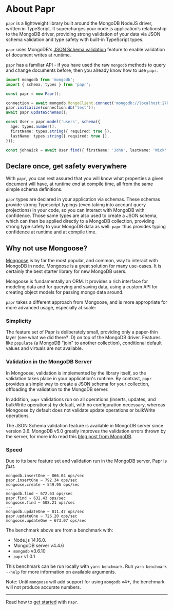 # About Papr

`papr` is a lightweight library built around the MongoDB NodeJS driver, written in TypeScript. It supercharges your node.js application’s relationship to the MongoDB driver, providing strong validation of your data via JSON schema validation and type safety with built-in TypeScript types.

`papr` uses MongoDB's [JSON Schema validation](https://docs.mongodb.com/manual/core/schema-validation/#json-schema) feature to enable validation of document writes at runtime.

`papr` has a familiar API - if you have used the raw `mongodb` methods to query and change documents before, then you already know how to use `papr`.

<!-- prettier-ignore -->
```ts
import mongodb from 'mongodb';
import { schema, types } from 'papr';

const papr = new Papr();

connection = await mongodb.MongoClient.connect('mongodb://localhost:27017');
papr.initialize(connection.db('test'));
await papr.updateSchemas();

const User = papr.model('users', schema({
  age: types.number(),
  firstName: types.string({ required: true }),
  lastName: types.string({ required: true }),
}));

const johnWick = await User.find({ firstName: 'John', lastName: 'Wick' });
```

## Declare once, get safety everywhere

With `papr`, you can rest assured that you will know what properties a given document will have, at runtime _and_ at compile time, all from the same simple schema definitions.

`papr` types are declared in your application via schemas. These schemas provide strong Typescript typings (even taking into account query projections) in your code, so you can interact with MongoDB with confidence. Those same types are also used to create a JSON schema, which can then be applied directly to a MongoDB collection, providing strong type safety to your MongoDB data as well. `papr` thus provides typing confidence at runtime and at compile time.

## Why not use Mongoose?

[Mongoose](https://mongoosejs.com/) is by far the most popular, and common, way to interact with MongoDB in node. Mongoose is a great solution for many use-cases. It is certainly the best starter library for new MongoDB users.

Mongoose is fundamentally an ORM. It provides a rich interface for modeling data and for querying and saving data, using a custom API for creating object models for passing mongo data around.

`papr` takes a different approach from Mongoose, and is more appropriate for more advanced usage, especially at scale:

### Simplicity

The feature set of Papr is deliberately small, providing only a paper-thin layer (see what we did there? :D) on top of the MongoDB driver. Features like `populate` (a MongoDB "join" to another collection), conditional default values and virtuals are not available.

### Validation in the MongoDB Server

In Mongoose, validation is implemented by the library itself, so the validation takes place in your application's runtime. By contrast, `papr` provides a simple way to create a JSON schema for your collection, offloading the validation to the MongoDB server.

In addition, `papr` validations run on all operations (inserts, updates, and bulkWrite operations) by default, with no configuration necessary, whereas Mongoose by default does not validate update operations or bulkWrite operations.

The JSON Schema validation feature is available in MongoDB server since version 3.6. MongoDB v5.0 greatly improves the validation errors thrown by the server, for more info read this [blog post from MongoDB](https://developer.mongodb.com/article/mongodb-5-0-schema-validation/).

### Speed

Due to its bare feature set and validation run in the MongoDB server, Papr is _fast_.

```
mongodb.insertOne ~ 866.04 ops/sec
papr.insertOne ~ 792.34 ops/sec
mongoose.create ~ 549.95 ops/sec
---
mongodb.find ~ 672.63 ops/sec
papr.find ~ 632.43 ops/sec
mongoose.find ~ 508.21 ops/sec
---
mongodb.updateOne ~ 811.47 ops/sec
papr.updateOne ~ 726.20 ops/sec
mongoose.updateOne ~ 673.07 ops/sec
```

The benchmark above are from a benchmark with:

- Node.js 14.16.0.
- MongoDB server v4.4.6
- `mongodb` v3.6.10
- `papr` v1.0.1

This benchmark can be run locally with `yarn benchmark`. Run `yarn benchmark --help` for more information on available arguments.

Note: Until `mongoose` will add support for using `mongodb` v4+, the benchmark will not produce accurate numbers.

---

Read how to [get started](getting-started.md) with `Papr`.
